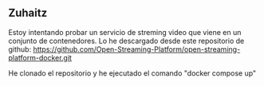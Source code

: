 ## Zuhaitz
Estoy intentando probar un servicio de streming video que viene en un conjunto de contenedores. Lo he descargado desde este repositorio de github: 
https://github.com/Open-Streaming-Platform/open-streaming-platform-docker.git

He clonado el repositorio y he ejecutado el comando "docker compose up"


